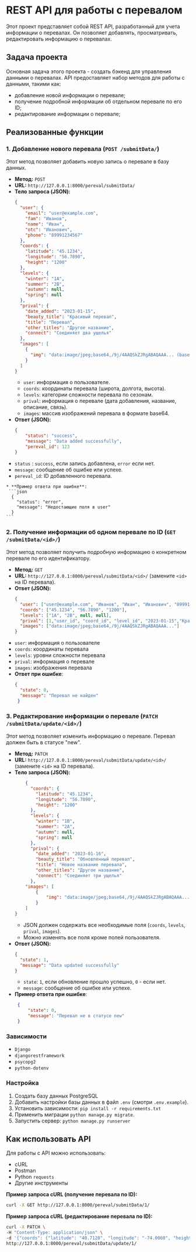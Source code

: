 # REST API для работы с перевалом

Этот проект представляет собой REST API, разработанный для учета информации о перевалах. Он позволяет добавлять, просматривать, редактировать  информацию о перевалах.

## Задача проекта

Основная задача этого проекта - создать бэкенд для управления данными о перевалах. API предоставляет набор методов для работы с данными, такими как:
* добавление новой информации о перевале;
* получение подробной информации об отдельном перевале по его ID;
* редактирование информации о перевале;


## Реализованные функции

### 1. Добавление нового перевала (`POST /submitData/`)

Этот метод позволяет добавить новую запись о перевале в базу данных.

*   **Метод:** `POST`
*   **URL:** `http://127.0.0.1:8000/pereval/submitData/`
*   **Тело запроса (JSON):**
    ```json
    {
      "user": {
        "email": "user@example.com",
        "fam": "Иванов",
        "name": "Иван",
        "otc": "Иванович",
        "phone": "89991234567"
      },
      "coords": {
        "latitude": "45.1234",
        "longitude": "56.7890",
        "height": "1200"
      },
      "levels": {
        "winter": "1A",
        "summer": "2B",
        "autumn": null,
        "spring": null
      },
      "prival": {
        "date_added": "2023-01-15",
        "beauty_title": "Красивый перевал",
        "title": "Перевал",
        "other_titles": "Другое название",
        "connect": "Соединяет два ущелья"
      },
      "images": [
        {
          "img": "data:image/jpeg;base64,/9j/4AAQSkZJRgABAQAAA... (base64 encoded image data)"
        }
      ]
    }
    ```
    *   `user`: информация о пользователе.
    *   `coords`: координаты перевала (широта, долгота, высота).
    *   `levels`: категории сложности перевала по сезонам.
    *   `prival`: информация о перевале (дата добавления, название, описание, связь).
    *   `images`: массив изображений перевала в формате base64.
*   **Ответ (JSON):**
    ```json
    {
        "status": "success",
        "message": "Data added successfully",
        "pereval_id": 123
    }
    ```
   *  `status` : `success`, если запись добавлена, `error` если нет.
   * `message`: сообщение об ошибке или успехе.
   * `pereval_id`: ID добавленного перевала.

    * **Пример ответа при ошибке**:
     ```json
      {
        "status": "error",
        "message": "Недостающие поля в user"
      }
    ```

### 2. Получение информации об одном перевале по ID (`GET /submitData/<id>/`)

Этот метод позволяет получить подробную информацию о конкретном перевале по его идентификатору.

*   **Метод:** `GET`
*   **URL:** `http://127.0.0.1:8000/pereval/submitData/<id>/` (замените `<id>` на ID перевала).
*   **Ответ (JSON):**
    ```json
    {
      "user": ["user@example.com", "Иванов", "Иван", "Иванович", "89991234567"],
      "coords": ["45.1234", "56.7890", "1200"],
      "levels": ["1A", "2B", null, null],
      "prival": [1,"user_id", "coord_id", "level_id", "2023-01-15","Красивый перевал","Перевал","Другое название", "Соединяет два ущелья", "new"],
      "images": ["data:image/jpeg;base64,/9j/4AAQSkZJRgABAQAAA..."]
    }
    ```
   * `user`: информация о пользователе
   *  `coords`: координаты перевала
   * `levels`: уровни сложности перевала
   * `prival`: информация о перевале
   * `images`: изображения перевала
* **Ответ при ошибке**:
    ```json
    {
      "state": 0,
      "message": "Перевал не найден"
     }
    ```

### 3. Редактирование информации о перевале (`PATCH /submitData/update/<id>/`)

Этот метод позволяет изменить информацию о перевале. Перевал должен быть в статусе "new".

*   **Метод:** `PATCH`
*   **URL:** `http://127.0.0.1:8000/pereval/submitData/update/<id>/` (замените `<id>` на ID перевала).
*   **Тело запроса (JSON):**
    ```json
        {
          "coords": {
            "latitude": "45.1234",
            "longitude": "56.7890",
            "height": "1200"
          },
          "levels": {
            "winter": "1B",
            "summer": "2A",
            "autumn": null,
            "spring": null
          },
          "prival": {
            "date_added": "2023-01-16",
            "beauty_title": "Обновленный перевал",
            "title": "Новое название перевала",
            "other_titles": "Другое название",
            "connect": "Соединяет три ущелья"
          },
        "images": [
            {
                "img": "data:image/jpeg;base64,/9j/4AAQSkZJRgABAQAAA... (base64 encoded image data)"
            }
        ]
    }
    ```
    *   JSON должен содержать все необходимые поля (`coords`, `levels`, `prival`, `images`).
    *  Можно изменять все поля кроме полей пользователя.
*   **Ответ (JSON):**
    ```json
    {
      "state": 1,
      "message": "Data updated successfully"
    }
    ```
    *   `state`: `1`, если обновление прошло успешно, `0` - если нет.
    *   `message`: сообщение об ошибке или успехе.
* **Пример ответа при ошибке**:
    ```json
     {
         "state": 0,
         "message": "Перевал не в статусе new"
     }
    ```


### Зависимости
*   `Django`
*   `djangorestframework`
*   `psycopg2`
*   `python-dotenv`

### Настройка
1. Создать базу данных PostgreSQL
2. Добавить настройки базы данных в файл `.env` (смотри `.env.example`).
3.  Установить зависимости: `pip install -r requirements.txt`
4. Применить миграции `python manage.py migrate`.
5. Запустить сервер: `python manage.py runserver`

## Как использовать API

Для работы с API можно использовать:
* cURL
* Postman
* Python `requests`
* Другие инструменты

**Пример запроса cURL (получение перевала по ID):**

```bash
curl -X GET http://127.0.0.1:8000/pereval/submitData/1/
```
**Пример запроса cURL (редактирование перевала по ID):**
```bash
curl -X PATCH \
-H "Content-Type: application/json" \
-d '{"coords": {"latitude": "40.7128", "longitude": "-74.0060", "height": "100"}, "levels": {"winter": "1A", "summer": "2B", "autumn": null, "spring": null}, "prival": {"date_added": "2024-12-20", "beauty_title": "Красота", "title": "Замечательный перевал", "other_titles": "Другое название", "connect": "Соединяет реки"}, "images": []}' \
http://127.0.0.1:8000/pereval/submitData/update/1/
```

